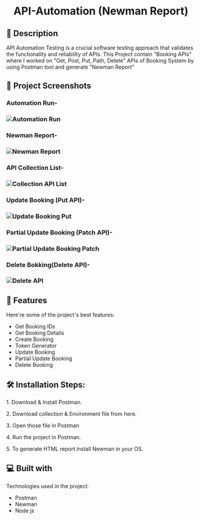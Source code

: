 # 
<h1 id="title" align="center">API-Automation (Newman Report) </h1>

 <!--<p align="center"><img src="https://socialify.git.ci/shantokumarsaha123/Web-Automation-Selenium-java-amazon/image?forks=1&amp;issues=1&amp;language=1&amp;name=1&amp;owner=1&amp;pulls=1&amp;stargazers=1&amp;theme=Light" alt="project-image"></p> -->


<h2>📝 Description</h2> 

API Automation Testing is a crucial software testing approach that validates the functionality and reliability of APIs. This Project contain "Booking APIs" where I worked on "Get, Post, Put, Path, Delete" APIs of Booking System by using Postman tool and generate "Newman Report" </p>

<h2>📸 Project Screenshots</h2>



<h3> Automation Run- <h3>

![Automation Run](https://github.com/shantokumarsaha123/API-Automation/assets/122052172/4ac43bd2-fc62-47a6-aaab-9a3d866759ab)



<h3> Newman Report- <h3>

![Newman Report](https://github.com/shantokumarsaha123/API-Automation/assets/122052172/2bfea99b-4cb2-41e0-bd5e-71cd04d899e4)



<h3> API Collection List- <h3>

![Collection API List](https://github.com/shantokumarsaha123/API-Automation/assets/122052172/cd5d86b7-853e-4157-aec4-c812a29aa219)


<h3> Update Booking (Put API)- <h3>

![Update Booking Put](https://github.com/shantokumarsaha123/API-Automation/assets/122052172/3d5a197d-a803-4384-9fbc-4361d8b992c1)


<h3> Partial Update Booking (Patch API)- <h3>

![Partial Update Booking Patch](https://github.com/shantokumarsaha123/API-Automation/assets/122052172/4be7f95f-03cd-42d8-9ff0-f9398ef3d99a)


<h3> Delete Bokking(Delete API)- <h3>

![Delete API](https://github.com/shantokumarsaha123/API-Automation/assets/122052172/e032074a-f1a2-4866-95f8-c5c358d2b734)


<h2>🚀 Features</h2>

Here're some of the project's best features:

*   Get Booking IDs
*   Get Booking Details
*   Create Booking
*   Token Generator
*   Update Booking
*   Partial Update Booking
*   Delete Booking

<h2>🛠️ Installation Steps:</h2>

<p>1. Download &amp; Install Postman.</p>

<p>2. Download collection &amp; Environment file from here.</p>

<p>3. Open those file in Postman</p>

<p>4. Run the project in Postman.</p>

<p>5. To generate HTML report install Newman in your OS.</p>



  
  
<h2>💻 Built with</h2>

Technologies used in the project:

*   Postman
*   Newman
*   Node js
